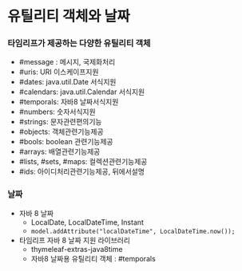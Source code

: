 # 유틸리티 객체와 날짜

### 타임리프가 제공하는 다양한 유틸리티 객체

- #message : 메시지, 국제화처리
- #uris: URI 이스케이프지원
- #dates: java.util.Date 서식지원
- #calendars: java.util.Calendar 서식지원
- #temporals: 자바8 날짜서식지원
- #numbers: 숫자서식지원
- #strings: 문자관련편의기능
- #objects: 객체관련기능제공
- #bools: boolean 관련기능제공
- #arrays: 배열관련기능제공
- #lists, #sets, #maps: 컬렉션관련기능제공
- #ids: 아이디처리관련기능제공, 뒤에서설명

### 날짜

- 자바 8 날짜
    - LocalDate, LocalDateTime, Instant
    - `model.addAttribute("localDateTime", LocalDateTime.now());`
- 타임리프 자바 8 날짜 지원 라이브러리
    - thymeleaf-extras-java8time
    - 자바8 날짜용 유틸리티 객체 : #temporals